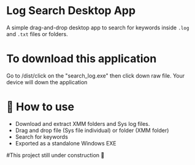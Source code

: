 # Log Search Desktop App

A simple drag-and-drop desktop app to search for keywords inside `.log` and `.txt` files or folders.

# To download this application 

Go to /dist/click on the "search_log.exe" then click down raw file. Your device will down the application 


# 🔧 How to use 
- Download and extract XMM folders and Sys log files.
- Drag and drop file (Sys file individual) or folder (XMM folder)
- Search for keywords
- Exported as a standalone Windows EXE

#This project still under construction 🚧
